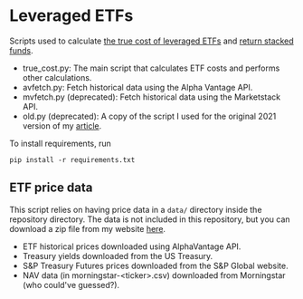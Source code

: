 # Leveraged ETFs

Scripts used to calculate [the true cost of leveraged ETFs](https://mdickens.me/2021/03/04/true_cost_of_leveraged_etfs/) and [return stacked funds](https://mdickens.me/2025/02/04/return_stacked_funds/).

- true_cost.py: The main script that calculates ETF costs and performs other calculations.
- avfetch.py: Fetch historical data using the Alpha Vantage API.
- mvfetch.py (deprecated): Fetch historical data using the Marketstack API.
- old.py (deprecated): A copy of the script I used for the original 2021 version of my [article](https://mdickens.me/2021/03/04/true_cost_of_leveraged_etfs/).

To install requirements, run

    pip install -r requirements.txt

## ETF price data

This script relies on having price data in a `data/` directory inside the repository directory. The data is not included in this repository, but you can download a zip file from my website [here](https://mdickens.me/materials/leveraged-etfs-data.zip).

- ETF historical prices downloaded using AlphaVantage API.
- Treasury yields downloaded from the US Treasury.
- S&P Treasury Futures prices downloaded from the S&P Global website.
- NAV data (in morningstar-\<ticker\>.csv) downloaded from Morningstar (who could've guessed?).
